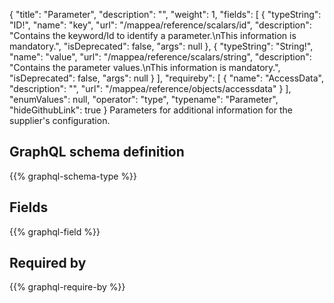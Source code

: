 {
  "title": "Parameter",
  "description": "",
  "weight": 1,
  "fields": [
    {
      "typeString": "ID!",
      "name": "key",
      "url": "/mappea/reference/scalars/id",
      "description": "Contains the keyword/Id to identify a parameter.\nThis information is mandatory.",
      "isDeprecated": false,
      "args": null
    },
    {
      "typeString": "String!",
      "name": "value",
      "url": "/mappea/reference/scalars/string",
      "description": "Contains the parameter values.\nThis information is mandatory.",
      "isDeprecated": false,
      "args": null
    }
  ],
  "requireby": [
    {
      "name": "AccessData",
      "description": "",
      "url": "/mappea/reference/objects/accessdata"
    }
  ],
  "enumValues": null,
  "operator": "type",
  "typename": "Parameter",
  "hideGithubLink": true
}
Parameters for additional information for the supplier's configuration.
## GraphQL schema definition

{{% graphql-schema-type %}}

## Fields

{{% graphql-field %}}

## Required by

{{% graphql-require-by %}}
